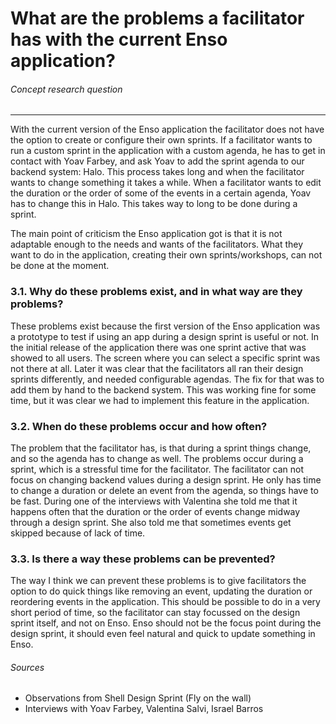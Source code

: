 # What are the problems a facilitator has with the current Enso application?
###### Concept research question
---

With the current version of the Enso application the facilitator does not have the option to create or configure their own sprints. If a facilitator wants to run a custom sprint in the application with a custom agenda, he has to get in contact with Yoav Farbey, and ask Yoav to add the sprint agenda to our backend system: Halo. This process takes long and when the facilitator wants to change something it takes a while. When a facilitator wants to edit the duration or the order of some of the events in a certain agenda, Yoav has to change this in Halo. This takes way to long to be done during a sprint.

The main point of criticism the Enso application got is that it is not adaptable enough to the needs and wants of the facilitators. What they want to do in the application, creating their own sprints/workshops, can not be done at the moment.

### 3.1. Why do these problems exist, and in what way are they problems?
These problems exist because the first version of the Enso application was a prototype to test if using an app during a design sprint is useful or not. In the initial release of the application there was one sprint active that was showed to all users. The screen where you can select a specific sprint was not there at all. Later it was clear that the facilitators all ran their design sprints differently, and needed configurable agendas. The fix for that was to add them by hand to the backend system. This was working fine for some time, but it was clear we had to implement this feature in the application.

### 3.2. When do these problems occur and how often?
The problem that the facilitator has, is that during a sprint things change, and so the agenda has to change as well. The problems occur during a sprint, which is a stressful time for the facilitator. The facilitator can not focus on changing backend values during a design sprint. He only has time to change a duration or delete an event from the agenda, so things have to be fast. During one of the interviews with Valentina she told me that it happens often that the duration or the order of events change midway through a design sprint. She also told me that sometimes events get skipped because of lack of time.

### 3.3. Is there a way these problems can be prevented?
The way I think we can prevent these problems is to give facilitators the option to do quick things like removing an event, updating the duration or reordering events in the application. This should be possible to do in a very short period of time, so the facilitator can stay focussed on the design sprint itself, and not on Enso. Enso should not be the focus point during the design sprint, it should even feel natural and quick to update something in Enso.

###### Sources
- Observations from Shell Design Sprint (Fly on the wall)
- Interviews with Yoav Farbey, Valentina Salvi, Israel Barros